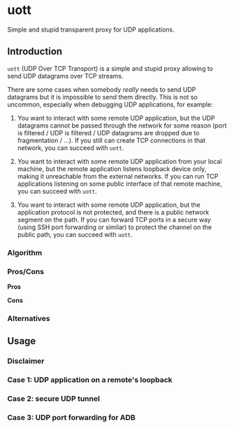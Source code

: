 # uott

Simple and stupid transparent proxy for UDP applications.

## Introduction

`uott` (UDP Over TCP Transport) is a simple and stupid proxy allowing to send UDP
datagrams over TCP streams.

There are some cases when somebody *really* needs to send UDP datagrams but it
is impossible to send them directly. This is not so uncommon, especially when
debugging UDP applications, for example:

1. You want to interact with some remote UDP application, but the UDP datagrams
   cannot be passed through the network for some reason (port is filtered / UDP
   is filtered / UDP datagrams are dropped due to fragmentation / ...). If you
   still can create TCP connections in that network, you can succeed with
   `uott`.

1. You want to interact with some remote UDP application from your local
   machine, but the remote application listens loopback device only, making it
   unreachable from the external networks. If you can run TCP applications
   listening on some public interface of that remote machine, you can succeed
   with `uott`.

1. You want to interact with some remote UDP application, but the application
   protocol is not protected, and there is a public network segment on the path.
   If you can forward TCP ports in a secure way (using SSH port forwarding or
   similar) to protect the channel on the public path, you can succeed with
   `uott`.

### Algorithm

### Pros/Cons

**Pros**

**Cons**

### Alternatives

## Usage

### Disclaimer

### Case 1: UDP application on a remote's loopback

### Case 2: secure UDP tunnel

### Case 3: UDP port forwarding for ADB
